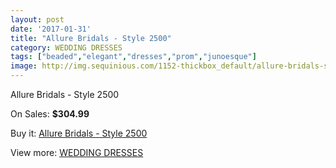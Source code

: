 ```yaml
---
layout: post
date: '2017-01-31'
title: "Allure Bridals - Style 2500"
category: WEDDING DRESSES
tags: ["beaded","elegant","dresses","prom","junoesque"]
image: http://img.sequinious.com/1152-thickbox_default/allure-bridals-style-2500.jpg
---
```

Allure Bridals - Style 2500

On Sales: **$304.99**
<a href="https://www.sequinious.com/wedding-dresses/445-allure-bridals-style-2500.html"><amp-img layout="responsive" width="600" height="600" src="//img.sequinious.com/1152-thickbox_default/allure-bridals-style-2500.jpg" alt="Allure Bridals - Style 2500 0" /></a>
<a href="https://www.sequinious.com/wedding-dresses/445-allure-bridals-style-2500.html"><amp-img layout="responsive" width="600" height="600" src="//img.sequinious.com/1155-thickbox_default/allure-bridals-style-2500.jpg" alt="Allure Bridals - Style 2500 1" /></a>
<a href="https://www.sequinious.com/wedding-dresses/445-allure-bridals-style-2500.html"><amp-img layout="responsive" width="600" height="600" src="//img.sequinious.com/1154-thickbox_default/allure-bridals-style-2500.jpg" alt="Allure Bridals - Style 2500 2" /></a>
<a href="https://www.sequinious.com/wedding-dresses/445-allure-bridals-style-2500.html"><amp-img layout="responsive" width="600" height="600" src="//img.sequinious.com/1153-thickbox_default/allure-bridals-style-2500.jpg" alt="Allure Bridals - Style 2500 3" /></a>

Buy it: [Allure Bridals - Style 2500](https://www.sequinious.com/wedding-dresses/445-allure-bridals-style-2500.html "Allure Bridals - Style 2500")

View more: [WEDDING DRESSES](https://www.sequinious.com/2-wedding-dresses "WEDDING DRESSES")